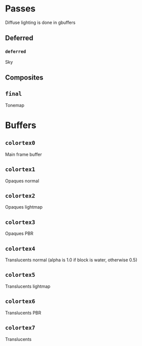 # Passes

Diffuse lighting is done in gbuffers

## Deferred
### `deferred`
Sky

## Composites

## `final`
Tonemap

# Buffers
## `colortex0`
Main frame buffer

## `colortex1`
Opaques normal

## `colortex2`
Opaques lightmap

## `colortex3`
Opaques PBR

## `colortex4`
Translucents normal (alpha is 1.0 if block is water, otherwise 0.5)

## `colortex5`
Translucents lightmap

## `colortex6`
Translucents PBR

## `colortex7`
Translucents